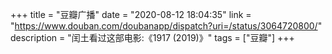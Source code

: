 +++
title = "豆瓣广播"
date = "2020-08-12 18:04:35"
link = "https://www.douban.com/doubanapp/dispatch?uri=/status/3064720800/"
description = "闰土看过这部电影:《1917‎ (2019)》"
tags = ["豆瓣"]
+++
